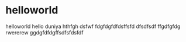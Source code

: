 # helloworld
helloworld
hello duniya
hthfgh
dsfwf
fdgfdgfdfdsffsfd
dfsdfsdf
ffgdfgfdg
rwererew
ggdgfdfdgffsdfsfdsfdf
